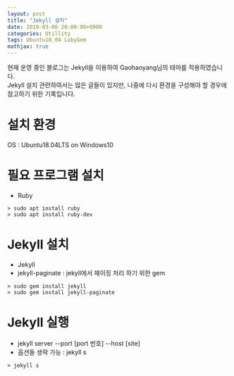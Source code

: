 ```yaml
---
layout: post
title: "Jekyll 설치"
date: 2019-03-06 20:00:00+0900
categories: Utillity
tags: Ubuntu18.04 LubyGem
mathjax: true
---
```


현재 운영 중인 블로그는 Jekyll을 이용하여 Gaohaoyang님의 테마를 적용하였습니다.  
Jekyll 설치 관련하여서는 많은 글들이 있지만, 나중에 다시 환경을 구성해야 할 경우에 참고하기 위한 기록입니다.  


# 설치 환경
OS : Ubuntu18.04LTS on Windows10


# 필요 프로그램 설치

- Ruby
~~~
> sudo apt install ruby
> sudo apt install ruby-dev
~~~


# Jekyll 설치
- Jekyll
- jekyll-paginate : jekyll에서 페이징 처리 하기 위한 gem
~~~
> sudo gem install jekyll
> sudo gem install jekyll-paginate
~~~

# Jekyll 실행
- jekyll server --port [port 번호] --host [site]
- 옵션들 생략 가능 : jekyll s
~~~
> jekyll s
~~~


